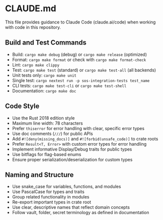 # CLAUDE.md

This file provides guidance to Claude Code (claude.ai/code) when working with code in this repository.


## Build and Test Commands
- Build: `cargo make debug` (debug) or `cargo make release` (optimized)
- Format: `cargo make format` or check with `cargo make format-check`
- Lint: `cargo make clippy`
- Test: `cargo make test` (standard) or `cargo make test-all` (all backends)
- Unit tests only: `cargo make unit`
- Single test: `cargo nextest run -p sos-integration-tests test_name` 
- CLI tests: `cargo make test-cli` or `cargo make test-shell`
- Documentation: `cargo make doc`

## Code Style
- Use the Rust 2018 edition style
- Maximum line width: 78 characters
- Prefer `thiserror` for error handling with clear, specific error types
- Use doc comments (`///`) for public APIs
- Add `#![deny(missing_docs)]` and `#![forbid(unsafe_code)]` to crate roots
- Prefer `Result<T, Error>` with custom error types for error handling
- Implement informative Display/Debug traits for public types
- Use bitflags for flag-based enums
- Ensure proper serialization/deserialization for custom types

## Naming and Structure
- Use snake_case for variables, functions, and modules
- Use PascalCase for types and traits
- Group related functionality in modules
- Re-export important types in crate root
- Use clear, descriptive names that reflect domain concepts
- Follow vault, folder, secret terminology as defined in documentation
